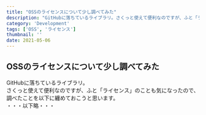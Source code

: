 ```yaml
---
title: "OSSのライセンスについて少し調べてみた"
description: "GitHubに落ちているライブラリ。さくっと使えて便利なのですが、ふと「ライセンス」のことも気になったので、調べたことを以下に纏めておこうと思います。"
category: 'Development'
tags: ['OSS', 'ライセンス']
thumbnail: ''
date: 2021-05-06
---
```


## OSSのライセンスについて少し調べてみた

GitHubに落ちているライブラリ。  
さくっと使えて便利なのですが、ふと「ライセンス」のことも気になったので、調べたことを以下に纏めておこうと思います。  
・・・以下略・・・
